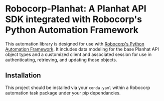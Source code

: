 # Robocorp-Planhat: A Planhat API SDK integrated with Robocorp's Python Automation Framework

This automation library is designed for use with [Robocorp's Python Automation Framework](https://github.com/robocorp/robo). It includes data modeling for the base Planhat API object types and a customized client and associated session for use in authenticating, retrieving, and updating those objects.

## Installation

This project should be installed via your `conda.yaml` within a Robocorp automation task package under your pip dependancies.